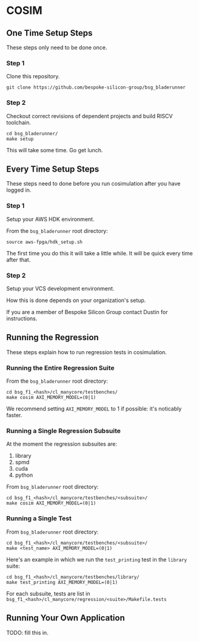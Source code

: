 # COSIM

## One Time Setup Steps

These steps only need to be done once.

### Step 1

Clone this repository.

```
git clone https://github.com/bespoke-silicon-group/bsg_bladerunner
```

### Step 2

Checkout correct revisions of dependent projects and build RISCV toolchain.

```
cd bsg_bladerunner/
make setup
```

This will take some time. Go get lunch.

## Every Time Setup Steps

These steps need to done before you run cosimulation after you have logged in.

### Step 1

Setup your AWS HDK environment.

From the `bsg_bladerunner` root directory:

```
source aws-fpga/hdk_setup.sh
```

The first time you do this it will take a little while. It will be quick every time after that.

### Step 2

Setup your VCS development environment.

How this is done depends on your organization's setup.

If you are a member of Bespoke Silicon Group contact Dustin for instructions.

## Running the Regression

These steps explain how to run regression tests in cosimulation.

### Running the Entire Regression Suite

From the `bsg_bladerunner` root directory:

```
cd bsg_f1_<hash>/cl_manycore/testbenches/
make cosim AXI_MEMORY_MODEL=(0|1)
```

We recommend setting `AXI_MEMORY_MODEL` to 1 if possible: it's noticably faster.


### Running a Single Regression Subsuite

At the moment the regression subsuites are:

1. library
2. spmd
3. cuda
4. python

From `bsg_bladerunner` root directory:

```
cd bsg_f1_<hash>/cl_manycore/testbenches/<subsuite>/
make cosim AXI_MEMORY_MODEL=(0|1)
```

### Running a Single Test

From `bsg_bladerunner` root directory:

```
cd bsg_f1_<hash>/cl_manycore/testbenches/<subsuite>/
make <test_name> AXI_MEMORY_MODEL=(0|1)
```

Here's an example in which we run the `test_printing` test in the `library` suite:

```
cd bsg_f1_<hash>/cl_manycore/testbenches/library/
make test_printing AXI_MEMORY_MODEL=(0|1)
```

For each subsuite, tests are list in `bsg_f1_<hash>/cl_manycore/regression/<suite>/Makefile.tests`

## Running Your Own Application

TODO: fill this in.
